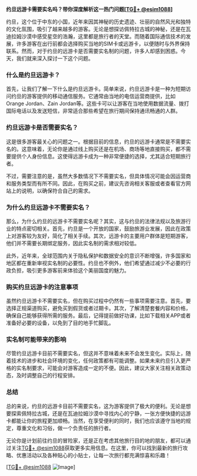 **约旦远游卡需要实名吗？带你深度解析这一热门问题[[TG💪+ @esim1088](https://t.me/s/esim1088)]**

约旦，这个位于中东的小国，近年来因其神秘的历史遗迹、壮丽的自然风光和独特的文化氛围，吸引了越来越多的游客。无论是想探访佩特拉古城的神秘，还是在瓦迪拉姆沙漠中感受星空的浩瀚，这里都是旅行者的天堂。而随着国际通信技术的发展，许多游客在出行前都会选择购买当地的SIM卡或远游卡，以便随时与外界保持联系。然而，对于约旦的远游卡是否需要实名制的问题，许多人却感到困惑。今天，我们就来深入探讨一下这个问题。

### 什么是约旦远游卡？

首先，让我们了解一下什么是约旦远游卡。简单来说，约旦远游卡是一种为短期访问约旦的游客提供的移动通信服务。它通常由当地的电信运营商提供，比如Orange Jordan、Zain Jordan等。这些卡可以让游客在当地使用数据流量、拨打国际电话以及发送短信，非常适合那些希望在旅行期间保持通讯畅通的人群。

### 约旦远游卡是否需要实名？

这是很多游客最关心的问题之一。根据目前的信息，约旦的远游卡通常是不需要实名的。这意味着，无论你是通过线上购买还是在机场、商场等地直接购买，都不需要提供个人身份信息。这使得远游卡成为一种非常便捷的选择，尤其适合短期旅行者。

不过，需要注意的是，虽然大多数情况下不需要实名，但具体情况可能会因运营商和服务类型而有所不同。因此，在购买之前，建议先咨询相关客服或者查看官方网站上的说明，以确保符合自己的需求。

### 为什么约旦远游卡不需要实名？

那么，为什么约旦的远游卡不需要实名呢？其实，这与约旦的法律法规以及旅游行业的特点密切相关。首先，约旦是一个开放的国家，鼓励旅游业发展，因此在政策上对游客较为友好，简化了相关手续。其次，远游卡的主要用户群体是短期游客，他们并不需要长期绑定服务，因此实名制的需求相对较低。

此外，近年来，全球范围内关于隐私保护和数据安全的意识不断增强，许多国家和地区都在重新审视实名制的必要性。约旦也不例外，他们希望通过减少不必要的行政负担，吸引更多游客前来体验这个美丽国度的魅力。

### 购买约旦远游卡的注意事项

虽然约旦远游卡不需要实名，但在购买过程中仍然有一些事项需要注意。首先，要选择正规渠道购买，避免买到假货或者过期卡。其次，了解清楚套餐内容和价格，确保自己能够获得所需的服务。最后，记得提前做好功课，比如下载相关APP或者准备好必要的设备，以免到了目的地手忙脚乱。

### 实名制可能带来的影响

尽管约旦远游卡目前不需要实名，但这并不意味着未来不会发生变化。实际上，随着技术的进步和社会环境的变化，任何政策都有可能调整。如果未来约旦引入更严格的实名制要求，可能会对游客造成一定的不便。因此，建议大家关注相关政策动态，及时调整自己的行程安排。

### 总结

总的来说，约旦的远游卡目前不需要实名，这为游客提供了极大的便利。无论是想要探索佩特拉古城，还是在瓦迪拉姆沙漠中寻找内心的宁静，一张方便快捷的远游卡都能让你的旅程更加顺畅。当然，在享受便利的同时，我们也应该遵守当地的规定，尊重文化和习俗，做一个负责任的旅行者。

无论你是计划前往约旦的冒险家，还是正在考虑其他旅行目的地的朋友，都可以通过关注[TG💪+ @esim1088](https://t.me/s/esim1088)获取更多实用信息。在这里，你可以找到最新的旅行攻略、优惠活动以及各种贴心的小贴士，让每一次旅行都充满惊喜和乐趣！

[[TG💪+ @esim1088](https://t.me/s/esim1088) ![Image](https://i.postimg.cc/4NQfJmqS/Snipaste-2025-05-13-00-14-12.png)]